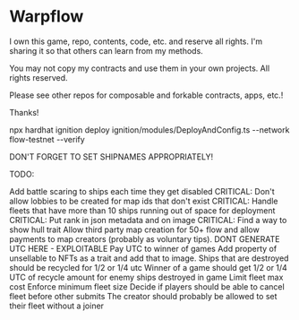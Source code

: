 # Warpflow

I own this game, repo, contents, code, etc. and reserve all rights. I'm sharing it so that others can learn from my methods.

You may not copy my contracts and use them in your own projects. All rights reserved.

Please see other repos for composable and forkable contracts, apps, etc.!

Thanks!

npx hardhat ignition deploy ignition/modules/DeployAndConfig.ts --network flow-testnet --verify

DON'T FORGET TO SET SHIPNAMES APPROPRIATELY!

TODO:

Add battle scaring to ships each time they get disabled
CRITICAL: Don't allow lobbies to be created for map ids that don't exist
CRITICAL: Handle fleets that have more than 10 ships running out of space for deployment
CRITICAL: Put rank in json metadata and on image
CRITICAL: Find a way to show hull trait
Allow third party map creation for 50+ flow and allow payments to map creators (probably as voluntary tips). DONT GENERATE UTC HERE - EXPLOITABLE
Pay UTC to winner of games
Add property of unsellable to NFTs as a trait and add that to image.
Ships that are destroyed should be recycled for 1/2 or 1/4 utc
Winner of a game should get 1/2 or 1/4 UTC of recycle amount for enemy ships destroyed in game
Limit fleet max cost
Enforce minimum fleet size
Decide if players should be able to cancel fleet before other submits
The creator should probably be allowed to set their fleet without a joiner
